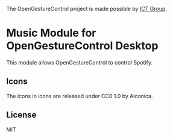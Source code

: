 The OpenGestureControl project is made possible by [ICT Group](https://ict.eu/).

# Music Module for OpenGestureControl Desktop
This module allows OpenGestureControl to control Spotify.

## Icons
The icons in icons are released under CC0 1.0 by Aiconica.

## License
MIT
